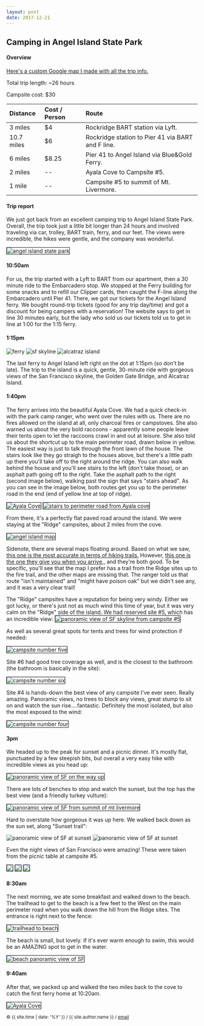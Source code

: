 ```yaml
---
layout: post
date: 2017-12-21
---
```


## Camping in Angel Island State Park
#### Overview

[Here's a custom Google map I made with all the trip info.][my-maps]

Total trip length: ~26 hours

Campsite cost: $30

| Distance | Cost / Person | Route |
| :---------- | :-------- | :---------------------------------- |
| 3 miles |$4 |  Rockridge BART station via Lyft. |
| 10.7 miles | $6 | Rockridge station to Pier 41 via BART and F line. |
| 6 miles | $8.25 | Pier 41 to Angel Island via Blue&Gold Ferry. |
| 2 miles | -- | Ayala Cove to Campsite #5. |
| 1 mile | -- | Campsite #5 to summit of Mt. Livermore. |



#### Trip report


We just got back from an excellent camping trip to Angel Island State Park. Overall, the trip took just a little bit longer than 24 hours and involved traveling via car, trolley, BART train, ferry, and our feet. The views were incredible, the hikes were gentle, and the company was wonderful.

<img style="border: 1px solid #000" alt="angel island state park" src="/src/img/angel-island/sign.JPG">

#### 10:50am
For us, the trip started with a Lyft to BART from our apartment, then a 30 minute ride to the Embarcadero stop. We stopped at the Ferry building for some snacks and to refill our Clipper cards, then caught the F-line along the Embarcadero until Pier 41. There, we got our tickets for the Angel Island ferry. We bought round-trip tickets (good for any trip day/time) and got a discount for being campers with a reservation! The website says to get in line 30 minutes early, but the lady who sold us our tickets told us to get in line at 1:00 for the 1:15 ferry.

#### 1:15pm
<div class="blog-container">
<img alt="ferry" class="blog-img" src="/src/img/angel-island/ferry.JPG">
<img alt="sf skyline" class="blog-img" src="/src/img/angel-island/leaving-sf.JPG">
<img alt="alcatraz island" class="blog-img" src="/src/img/angel-island/alcatraz.JPG">
</div>


The last ferry to Angel Island left right on the dot at 1:15pm (so don't be late). The trip to the island is a quick, gentle, 30-minute ride with gorgeous views of the San Francisco skyline, the Golden Gate Bridge, and Alcatraz Island.

#### 1:40pm

The ferry arrives into the beautiful Ayala Cove. We had a quick check-in with the park camp ranger, who went over the rules with us. There are no fires allowed on the island at all, only charcoal fires or campstoves. She also warned us about the very bold raccoons - apparently some people leave their tents open to let the raccoons crawl in and out at leisure. She also told us about the shortcut up to the main perimeter road, drawn below in yellow. The easiest way is just to talk through the front lawn of the house. The stairs look like they go straigh to the houses above, but there's a little path up there you'll take off to the right around the ridge. You can also walk behind the house and you'll see stairs to the left (don't take those), or an asphalt path going off to the right. Take the asphalt path to the right (second image below), walking past the sign that says "stairs ahead". As you can see in the image below, both routes get you up to the perimeter road in the end (end of yellow line at top of ridge).


<img alt="Ayala Cove" style="border: 1px solid #000" src="/src/img/angel-island/view-of-cove.JPG">
<img alt="stairs to perimeter road from Ayala cove" style="border: 1px solid #000" src="/src/img/angel-island/stairs-to-perimeter-road.JPG">


From there, it's a perfectly flat paved road around the island. We were staying at the "Ridge" campsites, about 2 miles from the cove. 

<img alt="angel island map" style="border: 1px solid #000" src="/src/img/angel-island/angel-island-map.png">

Sidenote, there are several maps floating around. Based on what we saw, [this one is the most accurate in terms of hiking trails.][hiking-accurate-map] However, [this one is the one they give you when you arrive,][official-map], and they're both good. To be specific, you'll see that the map I prefer has a trail from the Ridge sites up to the fire trail, and the other maps are missing that. The ranger told us that route "isn't maintained" and "might have poison oak" but we didn't see any, and it was a very clear trail!

The "Ridge" campsites have a reputation for being very windy. Either we got lucky, or there's just not as much wind this time of year, but it was very calm on the "Ridge" side of the island. We had reserved site #5, which has an incredible view: 
<img alt="panoramic view of SF skyline from campsite #5" style="border: 1px solid #000" src="/src/img/angel-island/panoramic-from-site-5.JPG">

As well as several great spots for tents and trees for wind protection if needed:

<img alt="campsite number five" style="border: 1px solid #000" src="/src/img/angel-island/campsite-5.JPG">

Site #6 had good tree coverage as well, and is the closest to the bathroom (the bathroom is basically in the site):

<img alt="campsite number six" style="border: 1px solid #000" src="/src/img/angel-island/campsite-6.JPG">

Site #4 is hands-down the best view of any campsite I've ever seen. Really amazing. Panoramic views, no trees to block any views, great stump to sit on and watch the sun rise....fantastic. Definitely the most isolated, but also the most exposed to the wind:

<img alt="campsite number four" style="border: 1px solid #000" src="/src/img/angel-island/campsite-4.JPG">

#### 3pm
We headed up to the peak for sunset and a picnic dinner. It's mostly flat, punctuated by a few steepish bits, but overall a very easy hike with incredible views as you head up:

<img alt="panoramic view of SF on the way up" style="border: 1px solid #000" src="/src/img/angel-island/panoramic-hike2.JPG">

There are lots of benches to stop and watch the sunset, but the top has the best view (and a friendly turkey vulture):


<img alt="panoramic view of SF from summit of mt livermore" style="border: 1px solid #000" src="/src/img/angel-island/picnic-bench-top.jpg">

Hard to overstate how gorgeous it was up here. We walked back down as the sun set, along "Sunset trail":

<img alt="panoramic view of SF at sunset" src="/src/img/angel-island/panoramic-sunset-hike.JPG">
<img alt="panoramic view of SF at sunset" src="/src/img/angel-island/sunset-panoramic.JPG">

Even the night views of San Francisco were amazing! These were taken from the picnic table at campsite #5.

<img style="border: 1px solid #000" src="/src/img/angel-island/night-sf.JPG">
<img style="border: 1px solid #000" src="/src/img/angel-island/night-panorama.JPG">
<img style="border: 1px solid #000" src="/src/img/angel-island/night-panorama2.JPG">

#### 8:30am
The next morning, we ate some breakfast and walked down to the beach. The trailhead to get to the beach is a few feet to the West on the main perimeter road when you walk down the hill from the Ridge sites. The entrance is right next to the fence:

<img alt="trailhead to beach" style="border: 1px solid #000" src="/src/img/angel-island/trail-to-beach.JPG">

The beach is small, but lovely. If it's ever warm enough to swim, this would be an AMAZING spot to get in the water.

<img alt="beach panoramic view of SF" style="border: 1px solid #000" src="/src/img/angel-island/beach-panorama.JPG">


#### 9:40am
After that, we packed up and walked the two miles back to the cove to catch the first ferry home at 10:20am.

<img alt="Ayala Cove" style="border: 1px solid #000" src="/src/img/angel-island/ferry-to-sf.JPG">




[hiking-accurate-map]:https://www.parks.ca.gov/pages/468/files/AngelIslandCamping.pdf
[official-map]:http://www.parks.ca.gov/pages/468/files/AngelIslandSPlWebLayout2013.pdf
[my-maps]:https://drive.google.com/open?id=1cbGh-DT-K4O1rNQgKugcHVreHN2F-gp-&usp=sharing



<small> &copy; {{ site.time | date: '%Y' }} / {{ site.author.name }} /
[email][mail]</small>

[mail]:mailto:molecule@berkeley.edu

